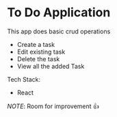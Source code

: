 # To Do Application

This app does basic crud operations
- Create a task
- Edit existing task
- Delete the task
- View all the added Task

Tech Stack: 
- React

*NOTE*: Room for improvement 👍

